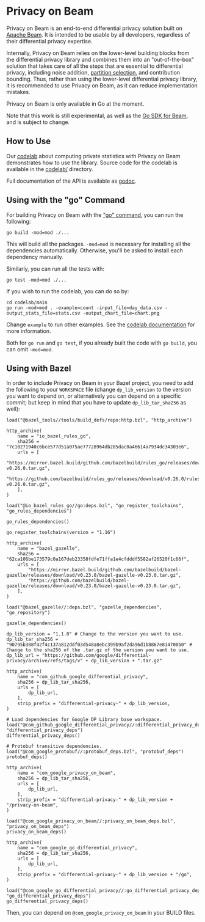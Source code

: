 # Privacy on Beam

Privacy on Beam is an end-to-end differential privacy solution built on
[Apache Beam](https://beam.apache.org/documentation/).
It is intended to be usable by all developers, regardless of their differential
privacy expertise.

Internally, Privacy on Beam relies on the lower-level building blocks from the
differential privacy library and combines them into an "out-of-the-box" solution
that takes care of all the steps that are essential to differential privacy,
including noise addition, [partition selection](https://arxiv.org/abs/2006.03684),
and contribution bounding. Thus, rather than using the lower-level differential
privacy library, it is recommended to use Privacy on Beam, as it can reduce
implementation mistakes.

Privacy on Beam is only available in Go at the moment.

Note that this work is still experimental, as well as the
[Go SDK for Beam](https://beam.apache.org/documentation/sdks/go/), and is
subject to change.

## How to Use

Our [codelab](https://codelabs.developers.google.com/codelabs/privacy-on-beam/)
about computing private statistics with Privacy on Beam
demonstrates how to use the library. Source code for the codelab is available in
the [codelab/](codelab)
directory.

Full documentation of the API is available as [godoc](https://godoc.org/github.com/google/differential-privacy/privacy-on-beam/pbeam).

## Using with the "go" Command

For building Privacy on Beam with the ["go" command](https://golang.org/cmd/go/),
you can run the following:
```shell
go build -mod=mod ./...
```
This will build all the packages. `-mod=mod` is necessary for installing all the
dependencies automatically. Otherwise, you'll be asked to install each
dependency manually.

Similarly, you can run all the tests with:
```shell
go test -mod=mod ./...
```

If you wish to run the codelab, you can do so by:
```shell
cd codelab/main
go run -mod=mod . -example=count -input_file=day_data.csv -output_stats_file=stats.csv -output_chart_file=chart.png
```

Change `example` to run other examples. See the
[codelab documentation](https://codelabs.developers.google.com/codelabs/privacy-on-beam/)
for more information.

Both for `go run` and `go test`, if you already built the code with `go build`,
you can omit `-mod=mod`.

## Using with Bazel

In order to include Privacy on Beam in your Bazel project, you need to add the
following to your `WORKSPACE` file (change `dp_lib_version` to the version you
want to depend on, or alternatively you can depend on a specific commit; but
keep in mind that you have to update `dp_lib_tar_sha256` as well):

```
load("@bazel_tools//tools/build_defs/repo:http.bzl", "http_archive")

http_archive(
    name = "io_bazel_rules_go",
    sha256 = "7c10271940c6bce577d51a075ae77728964db285dac0a46614a7934dc34303e6",
    urls = [
        "https://mirror.bazel.build/github.com/bazelbuild/rules_go/releases/download/v0.26.0/rules_go-v0.26.0.tar.gz",
        "https://github.com/bazelbuild/rules_go/releases/download/v0.26.0/rules_go-v0.26.0.tar.gz",
    ],
)

load("@io_bazel_rules_go//go:deps.bzl", "go_register_toolchains", "go_rules_dependencies")

go_rules_dependencies()

go_register_toolchains(version = "1.16")

http_archive(
    name = "bazel_gazelle",
    sha256 = "62ca106be173579c0a167deb23358fdfe71ffa1e4cfdddf5582af26520f1c66f",
    urls = [
        "https://mirror.bazel.build/github.com/bazelbuild/bazel-gazelle/releases/download/v0.23.0/bazel-gazelle-v0.23.0.tar.gz",
        "https://github.com/bazelbuild/bazel-gazelle/releases/download/v0.23.0/bazel-gazelle-v0.23.0.tar.gz",
    ],
)

load("@bazel_gazelle//:deps.bzl", "gazelle_dependencies", "go_repository")

gazelle_dependencies()

dp_lib_version = "1.1.0" # Change to the version you want to use.
dp_lib_tar_sha256 = "90795b388f42f4c137a812ddf03d548a8ebc399b9af2da96d1b8867e814700b0" # Change to the sha256 of the .tar.gz of the version you want to use.
dp_lib_url = "https://github.com/google/differential-privacy/archive/refs/tags/v" + dp_lib_version + ".tar.gz"

http_archive(
    name = "com_github_google_differential_privacy",
    sha256 = dp_lib_tar_sha256,
    urls = [
        dp_lib_url,
    ],
    strip_prefix = "differential-privacy-" + dp_lib_version,
)

# Load dependencies for Google DP Library base workspace.
load("@com_github_google_differential_privacy//:differential_privacy_deps.bzl", "differential_privacy_deps")
differential_privacy_deps()

# Protobuf transitive dependencies.
load("@com_google_protobuf//:protobuf_deps.bzl", "protobuf_deps")
protobuf_deps()

http_archive(
    name = "com_google_privacy_on_beam",
    sha256 = dp_lib_tar_sha256,
    urls = [
        dp_lib_url,
    ],
    strip_prefix = "differential-privacy-" + dp_lib_version + "/privacy-on-beam",
)

load("@com_google_privacy_on_beam//:privacy_on_beam_deps.bzl", "privacy_on_beam_deps")
privacy_on_beam_deps()

http_archive(
    name = "com_google_go_differential_privacy",
    sha256 = dp_lib_tar_sha256,
    urls = [
        dp_lib_url,
    ],
    strip_prefix = "differential-privacy-" + dp_lib_version + "/go",
)

load("@com_google_go_differential_privacy//:go_differential_privacy_deps.bzl", "go_differential_privacy_deps")
go_differential_privacy_deps()
```

Then, you can depend on `@com_google_privacy_on_beam` in your BUILD files.
